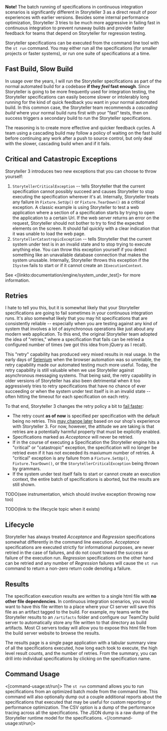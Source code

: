 <!--Title:Integration with Continuous Integration-->
<!--Url:ci-->

<div class="alert alert-info" role="alert"><strong>Note!</strong> The batch running of specifications in continuous integration scenarios is significantly different in Storyteller 3 as a direct result of poor experiences with earlier versions. Besides some internal performance optimization, Storyteller 3 tries to be much more aggressive in failing fast in continuous integration to prevent runaway builds and provide faster feedback for teams that depend on Storyteller for regression testing. </div>


Storyteller specifications can be executed from the command line tool with the `st run` command. You may either run all the specifications (for smaller projects or faster systems), or run one suite of specifications at a time. 

## Fast Build, Slow Build

In usage over the years, I will run the Storyteller specifications as part of the normal automated build for a codebase **if they _feel_ fast enough**. Since Storyteller is going to be more frequently used for integration testing, the Storyteller specifications can easily become slower or intolerably long running for the kind of quick feedback you want in your normal automated build. In this common case, the Storyteller team recommends a _cascading build_ where your normal build runs first with your "fast" tests, then on success triggers a secondary build to run the Storyteller specifications. 

The reasoning is to create more effective and quicker feedback cycles. A team using a cascading build may follow a policy of waiting on the fast build before continuing any work after a push to source control, but only deal with the slower, cascading build when and if it fails.




## Critical and Catastropic Exceptions

Storyteller 3 introduces two new exceptions that you can choose to throw yourself:

1. `StorytellerCriticalException` -- tells Storyteller that the current specification cannot possibly succeed and causes Storyteller to stop executing the specification wherever it's at. Internally, Storyteller treats any failure in `Fixture.SetUp()` or `Fixture.TearDown()` as a critical exception. A classic example is using Storyteller to test a web application where a section of a specification starts by trying to open the application to a certain Url. If the web server returns an error on the request, Storyteller should not bother to try to find the expected elements on the screen. It should fail quickly with a clear indication that it was unable to load the web page.
1. `StorytellerCatastropicException` -- tells Storyteller that the current system under test is in an invalid state and to stop trying to execute anything else. You can throw this exception yourself if you detect something like an unavailable database connection that makes the system unusable. Internally, Storyteller throws this exception if the `ISystem` fails to start or if it cannot create an `IExecutionContext`.

See <[linkto:documentation/engine/system_under_test]> for more information.



## Retries

I hate to tell you this, but it is somewhat likely that your Storyteller specifications are going to fail sometimes in your continuous integration runs. It's also somewhat likely that you may hit specifications that are consistently reliable -- especially when you are testing against any kind of system that involves a lot of asynchronous operations like just about any modern web application. To this end, the original Storyteller team adopted the idea of "retries," where a specification that fails can be retried a configured number of times (we got this idea from jQuery as I recall).

This "retry" capability has produced very mixed results in real usage. In the early days of [Selenium](http://www.seleniumhq.org) when the browser automation was so unreliable, the retry capability made our automated testing much more useful. Today, the retry capability is still valuable when we use Storyteller against asynchronous messaging systems. That being said, the retry capability in older versions of Storyteller has also been detrimental when it too aggressively tries to retry specifications that have no chance of ever succeeding or when the system under test itself is in an invalid state -- often hitting the timeout for each specification on each retry.

To that end, Storyteller 3 changes the retry policy a bit to [fail faster](http://en.wikipedia.org/wiki/Fail-fast):
* The retry count **as of now** is specified per specification with the default being no retries. This [may change later](https://github.com/DarthFubuMVC/StoryTeller2/issues/151) based on our shop's experience with Storyteller 3. For now, however, the attitude we are taking is that retries are a potentially harmful property that must be explicitly enabled.
* Specifications marked as _Acceptance_ will never be retried.
* If in the course of executing a Specification the Storyteller engine hits a "critical" or "catastropic" exception, the specification will no longer be retried even if it has not exceeded its maxiumum number of retries. A "critical" exception is any failure from a `Fixture.SetUp()`, `Fixture.TearDown()`, or the `StorytellerCriticalException` being thrown by grammars. 
* If the system under test itself fails to start or cannot create an execution context, the entire batch of specifications is aborted, but the results are still shown.

TODO(see instrumentation, which should involve exception throwing now too)


TODO(link to the lifecycle topic when it exists)

## Lifecycle

Storyteller has always treated _Acceptance_ and _Regression_ specifications somewhat differently in the command line execution. _Acceptance_ specifications are executed strictly for informational purposes, are never retried in the case of failures, and do not count toward the success or failure of the execution run. _Regression_ specifications on the other hand can be retried and any number of _Regression_ failures will cause the `st run` command to return a non-zero return code denoting a failure.


## Results

The specification execution results are written to a single html file with **no other file dependencies**. In continuous integration scenarios, you would want to have this file written to a place where your CI server will save this file as an artifact tagged to the build. For example, my teams write the Storyteller results to an `/artifacts` folder and configure our TeamCity build server to automatically store any file written to that directory as build artifacts. Most CI servers today will allow you to expose this html file from the build server website to browse the results.

The results page is a single page application with a tabular summary view of all the specifications executed, how long each took to execute, the high level result counts, and the number of retries. From the summary, you can drill into individual specifications by clicking on the specification name.

## Command Usage

<[command-usage:st/run]>
The `st run` command allows you to run specifications from an optimized batch mode from the command line. This command will also optionally dump out a couple additional  reports about the specifications that executed that may be useful for custom reporting or performance optimization. The CSV option is a dump of the performance tracing across all the specifications. The JSON dump is a raw dump of the Storyteller runtime model for the specifications. 
<[/command-usage:st/run]>

